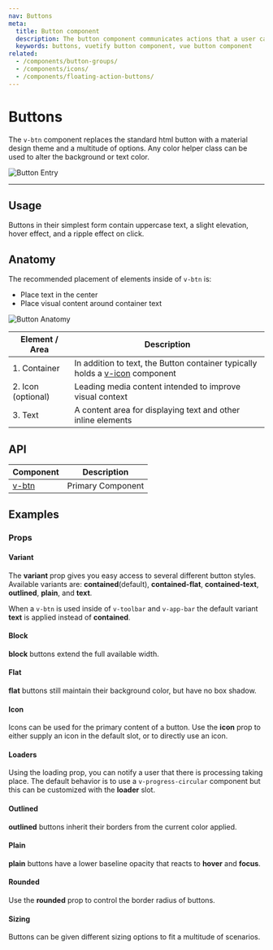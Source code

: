 ```yaml
---
nav: Buttons
meta:
  title: Button component
  description: The button component communicates actions that a user can take and are typically placed in dialogs, forms, cards and toolbars.
  keywords: buttons, vuetify button component, vue button component
related:
  - /components/button-groups/
  - /components/icons/
  - /components/floating-action-buttons/
---
```


# Buttons

The `v-btn` component replaces the standard html button with a material design theme and a multitude of options. Any color helper class can be used to alter the background or text color. <inline slug="scrimba-buttons" />

![Button Entry](https://cdn.vuetifyjs.com/docs/images/components-temp/v-btn/v-btn-entry.png)

---

## Usage

Buttons in their simplest form contain uppercase text, a slight elevation, hover effect, and a ripple effect on click.

<usage name="v-btn" />

<entry />

## Anatomy

The recommended placement of elements inside of `v-btn` is:

* Place text in the center
* Place visual content around container text

![Button Anatomy](https://cdn.vuetifyjs.com/docs/images/components-temp/v-btn/v-btn-anatomy.png)

| Element / Area | Description |
| - | - |
| 1. Container | In addition to text, the Button container typically holds a [v-icon](/components/icons/) component |
| 2. Icon (optional) | Leading media content intended to improve visual context |
| 3. Text | A content area for displaying text and other inline elements |

## API

| Component | Description |
| - | - |
| [v-btn](/api/v-btn) | Primary Component |

## Examples

### Props

#### Variant

The **variant** prop gives you easy access to several different button styles. Available variants are: **contained**(default), **contained-flat**, **contained-text**, **outlined**, **plain**, and **text**.

<alert type="warning">

  When a `v-btn` is used inside of `v-toolbar` and `v-app-bar` the default variant **text** is applied instead of **contained**.

</alert>

<example file="v-btn/prop-variant" />

#### Block

**block** buttons extend the full available width.

<example file="v-btn/prop-block" />

#### Flat

**flat** buttons still maintain their background color, but have no box shadow.

<example file="v-btn/prop-flat" />

#### Icon

Icons can be used for the primary content of a button. Use the **icon** prop to either supply an icon in the default slot, or to directly use an icon.

<example file="v-btn/prop-icon" />

#### Loaders

Using the loading prop, you can notify a user that there is processing taking place. The default behavior is to use a `v-progress-circular` component but this can be customized with the **loader** slot.

<example file="v-btn/prop-loaders" />

<random />

#### Outlined

**outlined** buttons inherit their borders from the current color applied.

<example file="v-btn/prop-outlined" />

#### Plain

**plain** buttons have a lower baseline opacity that reacts to **hover** and **focus**.

<example file="v-btn/prop-plain" />

#### Rounded

Use the **rounded** prop to control the border radius of buttons.

<example file="v-btn/prop-rounded" />

#### Sizing

Buttons can be given different sizing options to fit a multitude of scenarios.

<example file="v-btn/prop-sizing" />

<backmatter />
